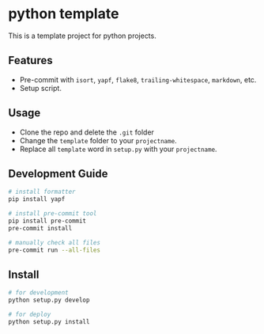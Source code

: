 # python template

This is a template project for python projects.

## Features

- Pre-commit with `isort`, `yapf`, `flake8`, `trailing-whitespace`, `markdown`, etc.
- Setup script.

## Usage

- Clone the repo and delete the `.git` folder
- Change the `template` folder to your `projectname`.
- Replace all `template` word in `setup.py` with your `projectname`.

## Development Guide

```bash
# install formatter
pip install yapf

# install pre-commit tool
pip install pre-commit
pre-commit install

# manually check all files
pre-commit run --all-files
```

## Install

```bash
# for development
python setup.py develop

# for deploy
python setup.py install
```
